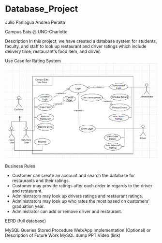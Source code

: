 # Database_Project
Julio Paniagua Andrea Peralta

Campus Eats @ UNC-Charlotte

Description
In this project, we have created a database system for students, faculty, and staff to look up restaurant and driver ratings which include delivery time, restaurant's food item, and driver. 

Use Case for Rating System
![Use Case](https://github.com/jpaniag2/Database_Project/blob/main/Use%20Case%20-%20%20Database%20Project.PNG)

Business Rules
- Customer can create an account and search the database for restaurants and their ratings.
- Customer may provide ratings after each order in regards to the driver and restaurant. 
- Administrators may look up drivers ratings and restaurant ratings. 
- Administrators may look up who rates the most based on customers' graduation year.
- Administrator can add or remove driver and restaurant.

EERD (full database)



MySQL Queries
Stored Procedure
Web/App Implementation (Optional) or Description of Future Work
MySQL dump
PPT Video (link)

